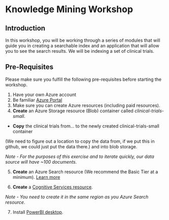 # Knowledge Mining Workshop
## Introduction
In this workshop, you will be working through a series of modules that will guide you in creating a searchable index and an application that will allow you to see the search results. We will be indexing a set of clinical trials.

## Pre-Requisites
Please make sure you fulfill the following pre-requisites before starting the workshop.
1.	Have your own Azure account 
2.	Be familiar [Azure Portal](https://portal.azure.com)
3.	Make sure you can create Azure resources (including paid resources).  
4.	**Create** an Azure Storage resource (Blob) container called *clinical-trials-small*.
  + **Copy** the clinical trials from... to the newly created clinical-trials-small container 

(We need to figure out a location to copy the data from, if we put this in github, we could just put the data there.) and into blob storage.

  *Note - For the purposes of this exercise and to iterate quickly, our data source will have ~100 documents.*

5.	**Create** an Azure Search resource (We recommend the Basic Tier at a minimum).
[Learn more](https://docs.microsoft.com/en-us/azure/search/search-sku-tier)

6.	**Create** a [Cognitive Services resource](https://docs.microsoft.com/en-us/azure/cognitive-services/cognitive-services-apis-create-account?tabs=multiservice%2Cwindows).

  *Note - You need to create it in the same region as you Azure Search resource*. 

7.	Install [PowerBI desktop](https://powerbi.microsoft.com/en-us/desktop/).
